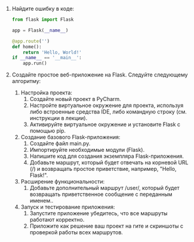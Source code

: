 1. Найдите ошибку в коде:
    ```python
    from flask import Flask
   
    app = Flask(__name__)
   
    @app.route('')
    def home():
        return 'Hello, World!'
    if __name__ == '__main__':
        app.run()
    ```

2. Создайте простое веб-приложение на Flask. Следуйте следующему алгоритму:
   1. Настройка проекта:
      1. Создайте новый проект в PyCharm.
      2. Настройте виртуальное окружение для проекта, используя либо встроенные средства IDE, либо
      командную строку (см. инструкции в лекции).
      3. Активируйте виртуальное окружение и установите Flask с помощью pip.
   2. Создание базового Flask-приложения:
      1. Создайте файл main.py.
      2. Импортируйте необходимые модули (Flask).
      3. Напишите код для создания экземпляра Flask-приложения.
      4. Добавьте маршрут, который будет отвечать на корневой URL (/) и возвращать простое приветствие, например, "Hello, Flask!". 
   3. Расширение функциональности:
      1. Добавьте дополнительный маршрут /user/<name>, который будет возвращать приветственное
      сообщение с переданным именем..
   4. Запуск и тестирование приложения:
      1. Запустите приложение убедитесь, что все маршруты работают корректно.
      2. Приложите как решение ваш проект на гите и скриншоты с проверкой работы всех маршрутов.